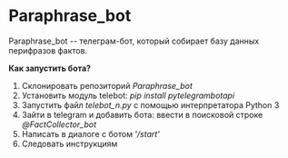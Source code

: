 # Paraphrase_bot

Paraphrase_bot -- телеграм-бот, который собирает базу данных перифразов фактов.

<b> Как запустить бота? </b>

1. Склонировать репозиторий <i>Paraphrase_bot</i>
2. Установить модуль telebot: <i>pip install pytelegrambotapi</i>
3. Запустить файл <i>telebot_n.py</i> с помощью интерпретатора Python 3
4. Зайти в telegram и добавить бота: ввести в поисковой строке <i>@FactCollector_bot</i>
5. Написать в диалоге с ботом <i>'/start'</i>
6. Следовать инструкциям
